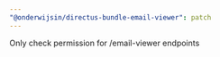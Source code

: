```yaml
---
"@onderwijsin/directus-bundle-email-viewer": patch
---
```


Only check permission for /email-viewer endpoints
